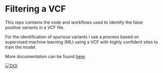 # Filtering a VCF
This repo contains the code and workflows used to identify the false positive variants in a VCF file.

For the identification of spurious variants I use a process based on supervised machine learning (ML) using a VCF with highly confident sites to train the model.

More documentation can be found [here](https://github.com/elowy01/vcf_filtering/wiki).

[![DOI](https://zenodo.org/badge/279847422.svg)](https://zenodo.org/badge/latestdoi/279847422)


